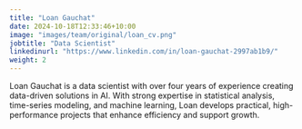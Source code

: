 ```yaml
---
title: "Loan Gauchat"
date: 2024-10-18T12:33:46+10:00
image: "images/team/original/loan_cv.png"
jobtitle: "Data Scientist"
linkedinurl: "https://www.linkedin.com/in/loan-gauchat-2997ab1b9/"
weight: 2 
---
```

Loan Gauchat is a data scientist with over four years of experience creating data-driven solutions in AI. With strong expertise in statistical analysis, time-series modeling, and machine learning, Loan develops practical, high-performance projects that enhance efficiency and support growth.


